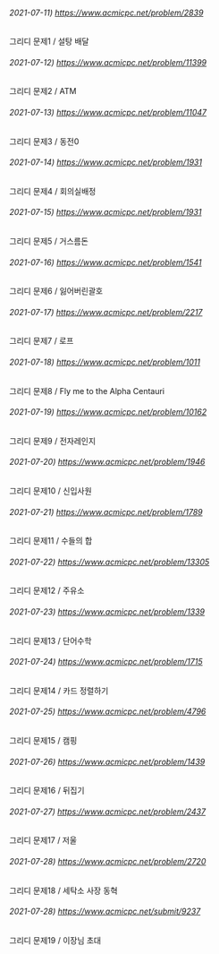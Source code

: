 ###### 2021-07-11) https://www.acmicpc.net/problem/2839
그리디 문제1 / 설탕 배달

###### 2021-07-12) https://www.acmicpc.net/problem/11399
그리디 문제2 / ATM

###### 2021-07-13) https://www.acmicpc.net/problem/11047
그리디 문제3 / 동전0

###### 2021-07-14) https://www.acmicpc.net/problem/1931
그리디 문제4 / 회의실배정

###### 2021-07-15) https://www.acmicpc.net/problem/1931
그리디 문제5 / 거스름돈

###### 2021-07-16) https://www.acmicpc.net/problem/1541
그리디 문제6 / 잃어버린괄호

###### 2021-07-17) https://www.acmicpc.net/problem/2217
그리디 문제7 / 로프

###### 2021-07-18) https://www.acmicpc.net/problem/1011
그리디 문제8 / Fly me to the Alpha Centauri

###### 2021-07-19) https://www.acmicpc.net/problem/10162
그리디 문제9 / 전자레인지

###### 2021-07-20) https://www.acmicpc.net/problem/1946
그리디 문제10 / 신입사원

###### 2021-07-21) https://www.acmicpc.net/problem/1789
그리디 문제11 / 수들의 합

###### 2021-07-22) https://www.acmicpc.net/problem/13305
그리디 문제12 / 주유소

###### 2021-07-23) https://www.acmicpc.net/problem/1339
그리디 문제13 / 단어수학

###### 2021-07-24) https://www.acmicpc.net/problem/1715
그리디 문제14 / 카드 정렬하기

###### 2021-07-25) https://www.acmicpc.net/problem/4796
그리디 문제15 / 캠핑

###### 2021-07-26) https://www.acmicpc.net/problem/1439
그리디 문제16 / 뒤집기

###### 2021-07-27) https://www.acmicpc.net/problem/2437
그리디 문제17 / 저울

###### 2021-07-28) https://www.acmicpc.net/problem/2720
그리디 문제18 / 세탁소 사장 동혁

###### 2021-07-28) https://www.acmicpc.net/submit/9237
그리디 문제19 / 이장님 초대




